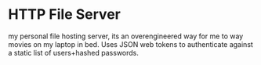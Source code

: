 # HTTP File Server
my personal file hosting server, its an overengineered way for me to way movies on my laptop in bed.
Uses JSON web tokens to authenticate against a static list of users+hashed passwords.
